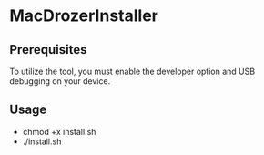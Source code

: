 # MacDrozerInstaller

## Prerequisites

To utilize the tool, you must enable the developer option and USB debugging on your device.


## Usage

*  chmod +x install.sh
*   ./install.sh